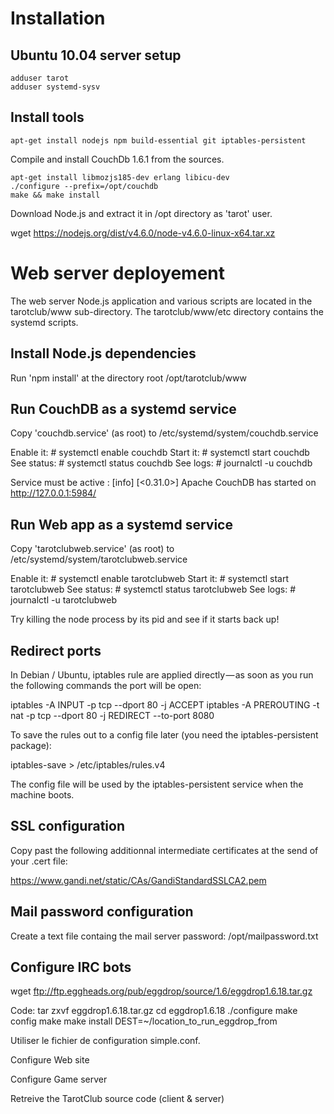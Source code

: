 # Installation

## Ubuntu 10.04 server setup

```
adduser tarot
adduser systemd-sysv
```

## Install tools

```
apt-get install nodejs npm build-essential git iptables-persistent
```

Compile and install CouchDb 1.6.1 from the sources.

```
apt-get install libmozjs185-dev erlang libicu-dev
./configure --prefix=/opt/couchdb
make && make install 
```

Download Node.js and extract it in /opt directory as 'tarot' user.

wget https://nodejs.org/dist/v4.6.0/node-v4.6.0-linux-x64.tar.xz

# Web server deployement

The web server Node.js application and various scripts are located in the tarotclub/www sub-directory.
The tarotclub/www/etc directory contains the systemd scripts.

## Install Node.js dependencies

Run 'npm install' at the directory root /opt/tarotclub/www

## Run CouchDB as a systemd service

Copy 'couchdb.service' (as root) to /etc/systemd/system/couchdb.service

Enable it: # systemctl enable couchdb
Start it: # systemctl start couchdb
See status: # systemctl status couchdb
See logs: # journalctl -u couchdb

Service must be active : [info] [<0.31.0>] Apache CouchDB has started on http://127.0.0.1:5984/

## Run Web app as a systemd service

Copy 'tarotclubweb.service' (as root) to /etc/systemd/system/tarotclubweb.service

Enable it: # systemctl enable tarotclubweb
Start it: # systemctl start tarotclubweb
See status: # systemctl status tarotclubweb
See logs: # journalctl -u tarotclubweb

Try killing the node process by its pid and see if it starts back up!

## Redirect ports

In Debian / Ubuntu, iptables rule are applied directly — as soon as you run the following commands the port will be open:

iptables -A INPUT -p tcp --dport 80 -j ACCEPT
iptables -A PREROUTING -t nat -p tcp --dport 80 -j REDIRECT --to-port 8080

To save the rules out to a config file later (you need the iptables-persistent package):

iptables-save > /etc/iptables/rules.v4

The config file will be used by the iptables-persistent service when the machine boots.


## SSL configuration

Copy past the following additionnal intermediate certificates at the send of your .cert file:

https://www.gandi.net/static/CAs/GandiStandardSSLCA2.pem

## Mail password configuration

Create a text file containg the mail server password: /opt/mailpassword.txt


## Configure IRC bots

wget ftp://ftp.eggheads.org/pub/eggdrop/source/1.6/eggdrop1.6.18.tar.gz

Code:
tar zxvf eggdrop1.6.18.tar.gz 
cd eggdrop1.6.18 
./configure 
make config 
make 
make install DEST=~/location_to_run_eggdrop_from

Utiliser le fichier de configuration simple.conf.

Configure Web site

Configure Game server

Retreive the TarotClub source code (client & server)
